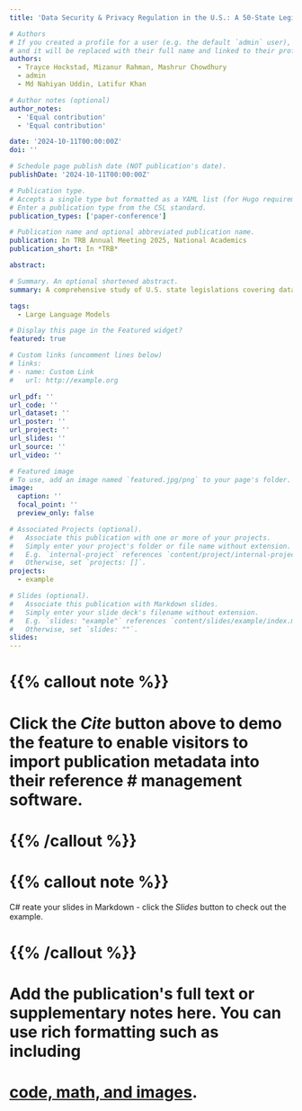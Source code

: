 ```yaml
---
title: 'Data Security & Privacy Regulation in the U.S.: A 50-State Legislative Survey'

# Authors
# If you created a profile for a user (e.g. the default `admin` user), write the username (folder name) here
# and it will be replaced with their full name and linked to their profile.
authors:
  - Trayce Hockstad, Mizanur Rahman, Mashrur Chowdhury
  - admin
  - Md Nahiyan Uddin, Latifur Khan

# Author notes (optional)
author_notes:
  - 'Equal contribution'
  - 'Equal contribution'

date: '2024-10-11T00:00:00Z'
doi: ''

# Schedule page publish date (NOT publication's date).
publishDate: '2024-10-11T00:00:00Z'

# Publication type.
# Accepts a single type but formatted as a YAML list (for Hugo requirements).
# Enter a publication type from the CSL standard.
publication_types: ['paper-conference']

# Publication name and optional abbreviated publication name.
publication: In TRB Annual Meeting 2025, National Academics
publication_short: In *TRB*

abstract:

# Summary. An optional shortened abstract.
summary: A comprehensive study of U.S. state legislations covering data security and privacy issues in the domain of autonomous transportation systems

tags:
  - Large Language Models

# Display this page in the Featured widget?
featured: true

# Custom links (uncomment lines below)
# links:
# - name: Custom Link
#   url: http://example.org

url_pdf: ''
url_code: ''
url_dataset: ''
url_poster: ''
url_project: ''
url_slides: ''
url_source: ''
url_video: ''

# Featured image
# To use, add an image named `featured.jpg/png` to your page's folder.
image:
  caption: ''
  focal_point: ''
  preview_only: false

# Associated Projects (optional).
#   Associate this publication with one or more of your projects.
#   Simply enter your project's folder or file name without extension.
#   E.g. `internal-project` references `content/project/internal-project/index.md`.
#   Otherwise, set `projects: []`.
projects:
  - example

# Slides (optional).
#   Associate this publication with Markdown slides.
#   Simply enter your slide deck's filename without extension.
#   E.g. `slides: "example"` references `content/slides/example/index.md`.
#   Otherwise, set `slides: ""`.
slides:
---
```


# {{% callout note %}}
# Click the _Cite_ button above to demo the feature to enable visitors to import publication metadata into their reference # management software.
# {{% /callout %}}

# {{% callout note %}}
C# reate your slides in Markdown - click the _Slides_ button to check out the example.
# {{% /callout %}}

# Add the publication's **full text** or **supplementary notes** here. You can use rich formatting such as including
# [code, math, and images](https://docs.hugoblox.com/content/writing-markdown-latex/).